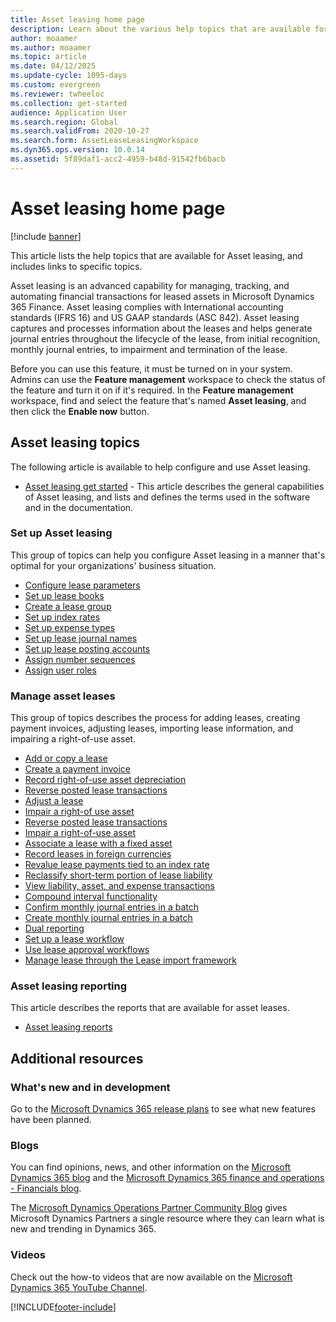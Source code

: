 ```yaml
---
title: Asset leasing home page
description: Learn about the various help topics that are available for asset leasing, including links to asset leasing topics such as setting up and managing assets.
author: moaamer
ms.author: moaamer
ms.topic: article
ms.date: 04/12/2025
ms.update-cycle: 1095-days
ms.custom: evergreen
ms.reviewer: twheeloc
ms.collection: get-started
audience: Application User
ms.search.region: Global
ms.search.validFrom: 2020-10-27
ms.search.form: AssetLeaseLeasingWorkspace
ms.dyn365.ops.version: 10.0.14
ms.assetid: 5f89daf1-acc2-4959-b48d-91542fb6bacb
---
```


# Asset leasing home page

[!include [banner](../includes/banner.md)]

This article lists the help topics that are available for Asset leasing, and includes links to specific topics. 

Asset leasing is an advanced capability for managing, tracking, and automating financial transactions for leased assets in Microsoft Dynamics 365 Finance. Asset leasing complies with International accounting standards (IFRS 16) and US GAAP standards (ASC 842). Asset leasing captures and processes information about the leases and helps generate journal entries throughout the lifecycle of the lease, from initial recognition, monthly journal entries, to impairment and termination of the lease.

Before you can use this feature, it must be turned on in your system. Admins can use the **Feature management** workspace to check the status of the feature and turn it on if it's required. In the **Feature management** workspace, find and select the feature that's named **Asset leasing**, and then click the **Enable now** button.

## Asset leasing topics
The following article is available to help configure and use Asset leasing. 

 - [Asset leasing get started](asset-leasing-quick-start.md) - This article describes the general capabilities of Asset leasing, and lists and defines the terms used in the software and in the documentation.
 
 ### Set up Asset leasing
 This group of topics can help you configure Asset leasing in a manner that's optimal for your organizations' business situation.  
  
  - [Configure lease parameters](config-lease-parameters.md) 
  - [Set up lease books](set-up-lease-books.md)
  - [Create a lease group](create-lease-group.md)
  - [Set up index rates](set-up-index-rate-types.md)
  - [Set up expense types](set-up-expense-types.md)
  - [Set up lease journal names](set-up-lease-journal-names.md)
  - [Set up lease posting accounts](set-up-lease-posting-accts.md)
  - [Assign number sequences](leasing-number-sequences.md)
  - [Assign user roles](lease-user-roles.md)

### Manage asset leases
This group of topics describes the process for adding leases, creating payment invoices, adjusting leases, importing lease information, and impairing a right-of-use asset. 

 - [Add or copy a lease](add-lease.md)
 - [Create a payment invoice](create-payment-invoice.md)
 - [Record right-of-use asset depreciation](record-rou-asset-depreciation.md)
 - [Reverse posted lease transactions](reverse-posted-lease-trans.md)
 - [Adjust a lease](adjust-lease.md)
 - [Impair a right-of use asset](impair-rou-asset.md)
 - [Reverse posted lease transactions](reverse-posted-lease-trans.md)
 - [Impair a right-of-use asset](impair-rou-asset.md)
 - [Associate a lease with a fixed asset](associate-lease-with-fixed-asset.md)
 - [Record leases in foreign currencies](record-leases-foreign-currency.md)
 - [Revalue lease payments tied to an index rate](revalue-payments-tied-2-index-rate.md)
 - [Reclassify short-term portion of lease liability](reclassify-st-lease-liability.md)
 - [View liability, asset, and expense transactions](view-asset-transactions.md)
 - [Compound interval functionality](compound-interval-functionality.md)
 - [Confirm monthly journal entries in a batch](confirm-payment-schedules-in-batch.md)
 - [Create monthly journal entries in a batch](create-monthly-journals-batch.md)
 - [Dual reporting](dual-reporting.md)
 - [Set up a lease workflow](set-up-lease-wrkflw.md)
 - [Use lease approval workflows](use-create-lease-wrkflw.md)
 - [Manage lease through the Lease import framework](manage-leases-thru-imprt-framewrk.md)
 
### Asset leasing reporting
This article describes the reports that are available for asset leases. 

 - [Asset leasing reports](asset-leasing-rprts.md)
 

## Additional resources

### What's new and in development

Go to the [Microsoft Dynamics 365 release plans](/dynamics365/release-plans/) to see what new features have been planned. 

### Blogs

You can find opinions, news, and other information on the [Microsoft Dynamics 365 blog](https://community.dynamics.com/b/msftdynamicsblog?c=Enterprise) and the [Microsoft Dynamics 365 finance and operations - Financials blog](https://community.dynamics.com/365/financeandoperations/b/financials).

The [Microsoft Dynamics Operations Partner Community Blog](https://community.dynamics.com/partner/b/operationspartnercommunityblog) gives Microsoft Dynamics Partners a single resource where they can learn what is new and trending in Dynamics 365.

### Videos

Check out the how-to videos that are now available on the 
[Microsoft Dynamics 365 YouTube Channel](https://www.youtube.com/channel/UCJGCg4rB3QSs8y_1FquelBQ). 


[!INCLUDE[footer-include](../../includes/footer-banner.md)]


